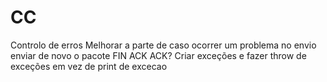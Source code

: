 # CC

Controlo de erros
Melhorar a parte de caso ocorrer um problema no envio enviar de novo o pacote
FIN ACK ACK?
Criar exceções e fazer throw de exceções em vez de print de excecao